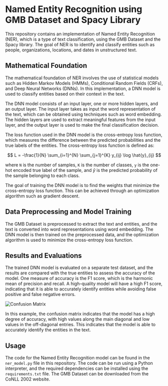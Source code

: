 # Named Entity Recognition using GMB Dataset and Spacy Library

This repository contains an implementation of Named Entity Recognition (NER), which is a type of text classification, using the GMB Dataset and the Spacy library. The goal of NER is to identify and classify entities such as people, organizations, locations, and dates in unstructured text.

## Mathematical Foundation

The mathematical foundation of NER involves the use of statistical models such as Hidden Markov Models (HMMs), Conditional Random Fields (CRFs), and Deep Neural Networks (DNNs). In this implementation, a DNN model is used to classify entities based on their context in the text.

The DNN model consists of an input layer, one or more hidden layers, and an output layer. The input layer takes as input the word representation of the text, which can be obtained using techniques such as word embedding. The hidden layers are used to extract meaningful features from the input layer, and the output layer is used to make the final classification decision.

The loss function used in the DNN model is the cross-entropy loss function, which measures the difference between the predicted probabilities and the true labels of the entities. The cross-entropy loss function is defined as:

$$ L = -\frac{1}{N} \sum_{i=1}^{N} \sum_{j=1}^{K} y_{ij} \log \hat{y}_{ij} $$

where `N` is the number of samples, `K` is the number of classes, `y` is the one-hot encoded true label of the sample, and $\hat{y}$ is the predicted probability of the sample belonging to each class.

The goal of training the DNN model is to find the weights that minimize the cross-entropy loss function. This can be achieved through an optimization algorithm such as gradient descent.

## Data Preprocessing and Model Training

The GMB Dataset is preprocessed to extract the text and entities, and the text is converted into word representations using word embedding. The DNN model is then trained on the preprocessed data, and the optimization algorithm is used to minimize the cross-entropy loss function.

## Results and Evaluations

The trained DNN model is evaluated on a separate test dataset, and the results are compared with the true entities to assess the accuracy of the model. One measure of accuracy is the F1 score, which is the harmonic mean of precision and recall. A high-quality model will have a high F1 score, indicating that it is able to accurately identify entities while avoiding false positive and false negative errors.

![Confusion Matrix](confusion_matrix.png)

In this example, the confusion matrix indicates that the model has a high degree of accuracy, with high values along the main diagonal and low values in the off-diagonal entries. This indicates that the model is able to accurately identify the entities in the text.

## Usage

The code for the Named Entity Recognition model can be found in the `ner_model.py` file in this repository. The code can be run using a Python interpreter, and the required dependencies can be installed using the `requirements.txt` file. The GMB Dataset can be downloaded from the CoNLL 2002 website.

